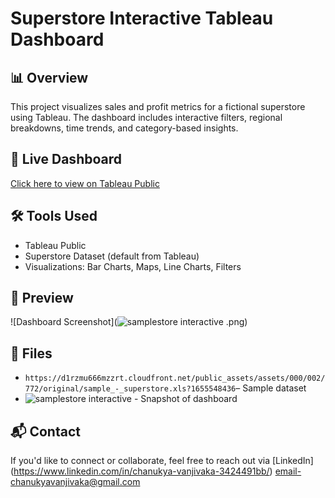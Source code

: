 # Superstore Interactive Tableau Dashboard

## 📊 Overview
This project visualizes sales and profit metrics for a fictional superstore using Tableau. The dashboard includes interactive filters, regional breakdowns, time trends, and category-based insights.

## 🔗 Live Dashboard
[Click here to view on Tableau Public](https://public.tableau.com/app/profile/chanukya.vanjivaka/viz/Superstoreinteractivedashboards/Dashboard1?publish=yes)

## 🛠️ Tools Used
- Tableau Public
- Superstore Dataset (default from Tableau)
- Visualizations: Bar Charts, Maps, Line Charts, Filters

## 📸 Preview
![Dashboard Screenshot](![samplestore interactive](https://github.com/user-attachments/assets/83995140-df50-4526-8a4e-88149e035dfd)
.png)

## 📁 Files
- `https://d1rzmu666mzzrt.cloudfront.net/public_assets/assets/000/002/772/original/sample_-_superstore.xls?1655548436`– Sample dataset
- ![samplestore interactive](https://github.com/user-attachments/assets/e873206a-d29e-4d47-971b-ad6fe0d89d98) - Snapshot of dashboard


## 📬 Contact
If you'd like to connect or collaborate, feel free to reach out via [LinkedIn] (https://www.linkedin.com/in/chanukya-vanjivaka-3424491bb/)
email-chanukyavanjivaka@gmail.com
